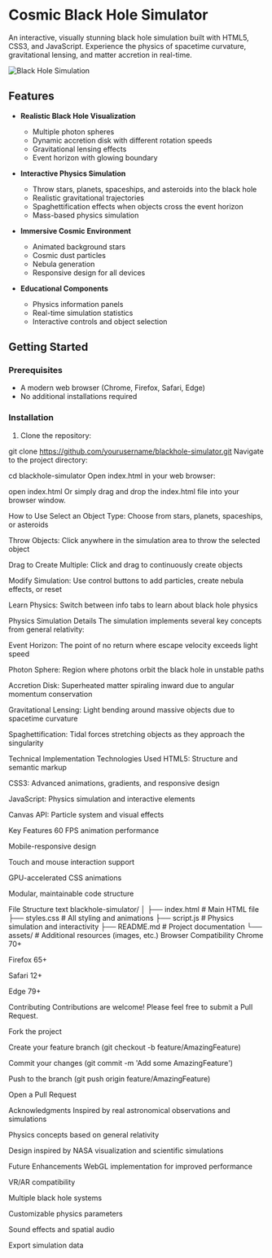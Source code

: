# Cosmic Black Hole Simulator

An interactive, visually stunning black hole simulation built with HTML5, CSS3, and JavaScript. Experience the physics of spacetime curvature, gravitational lensing, and matter accretion in real-time.

![Black Hole Simulation](screenshot.png)

## Features

- **Realistic Black Hole Visualization**
  - Multiple photon spheres
  - Dynamic accretion disk with different rotation speeds
  - Gravitational lensing effects
  - Event horizon with glowing boundary

- **Interactive Physics Simulation**
  - Throw stars, planets, spaceships, and asteroids into the black hole
  - Realistic gravitational trajectories
  - Spaghettification effects when objects cross the event horizon
  - Mass-based physics simulation

- **Immersive Cosmic Environment**
  - Animated background stars
  - Cosmic dust particles
  - Nebula generation
  - Responsive design for all devices

- **Educational Components**
  - Physics information panels
  - Real-time simulation statistics
  - Interactive controls and object selection

## Getting Started

### Prerequisites

- A modern web browser (Chrome, Firefox, Safari, Edge)
- No additional installations required

### Installation

1. Clone the repository:

git clone https://github.com/yourusername/blackhole-simulator.git
Navigate to the project directory:

cd blackhole-simulator
Open index.html in your web browser:

open index.html
Or simply drag and drop the index.html file into your browser window.

How to Use
Select an Object Type: Choose from stars, planets, spaceships, or asteroids

Throw Objects: Click anywhere in the simulation area to throw the selected object

Drag to Create Multiple: Click and drag to continuously create objects

Modify Simulation: Use control buttons to add particles, create nebula effects, or reset

Learn Physics: Switch between info tabs to learn about black hole physics

Physics Simulation Details
The simulation implements several key concepts from general relativity:

Event Horizon: The point of no return where escape velocity exceeds light speed

Photon Sphere: Region where photons orbit the black hole in unstable paths

Accretion Disk: Superheated matter spiraling inward due to angular momentum conservation

Gravitational Lensing: Light bending around massive objects due to spacetime curvature

Spaghettification: Tidal forces stretching objects as they approach the singularity

Technical Implementation
Technologies Used
HTML5: Structure and semantic markup

CSS3: Advanced animations, gradients, and responsive design

JavaScript: Physics simulation and interactive elements

Canvas API: Particle system and visual effects

Key Features
60 FPS animation performance

Mobile-responsive design

Touch and mouse interaction support

GPU-accelerated CSS animations

Modular, maintainable code structure

File Structure
text
blackhole-simulator/
│
├── index.html          # Main HTML file
├── styles.css          # All styling and animations
├── script.js           # Physics simulation and interactivity
├── README.md           # Project documentation
└── assets/             # Additional resources (images, etc.)
Browser Compatibility
Chrome 70+

Firefox 65+

Safari 12+

Edge 79+

Contributing
Contributions are welcome! Please feel free to submit a Pull Request.

Fork the project

Create your feature branch (git checkout -b feature/AmazingFeature)

Commit your changes (git commit -m 'Add some AmazingFeature')

Push to the branch (git push origin feature/AmazingFeature)

Open a Pull Request

Acknowledgments
Inspired by real astronomical observations and simulations

Physics concepts based on general relativity

Design inspired by NASA visualization and scientific simulations

Future Enhancements
WebGL implementation for improved performance

VR/AR compatibility

Multiple black hole systems

Customizable physics parameters

Sound effects and spatial audio

Export simulation data

